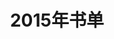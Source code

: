 ---
layout: book
title: 2015年书单
category: 阅读
keywords: 书单，2015
books: 
    - title: 月亮与六便士
      status: 已读
      author: 【英】毛姆
      publisher: 上海译文出版社
      language: 中文
      link: http://book.douban.com/subject/4123116/
      cover: http://img4.douban.com/lpic/s4047946.jpg
      description: 思特里克兰德的追求能有几人懂?思特里克兰德才是一个纯粹的人。
    - title: 射雕英雄传
      status: 已读
      author: 金庸
      publisher: 生活.读书.新知三联书店
      language: 中文
      link: http://book.douban.com/subject/1789837/
      cover: http://img4.douban.com/lpic/s2361078.jpg
      description: 
    - title: 天龙八部
      status: 已读
      author: 金庸
      publisher: 生活.读书.新知三联书店
      language: 中文
      link: http://book.douban.com/subject/1255625/
      cover: http://img4.douban.com/lpic/s23632058.jpg
      description: 结尾有些仓促了
    - title: 活着
      status: 已读
      author: 余华
      publisher: 南海出版公司
      language: 中文
      link: http://book.douban.com/subject/1082154/
      cover: http://img3.douban.com/lpic/s23836852.jpg
      description: 底层人物的写照
    - title: 西游记
      status: 已读
      author: 吴承恩
      publisher: 岳麓书社
      language: 中文
      link: http://book.douban.com/subject/1061803/
      cover: http://img3.douban.com/lpic/s9125702.jpg
      description: 与电视剧很不一样！
    - title: 李清照词集
      status: 已读
      author: 李清照
      publisher: 上海古籍出版社
      language: 中文
      link: http://book.douban.com/subject/3993399/
      cover: http://img4.douban.com/lpic/s3952436.jpg
      description: 其才思，令人钦慕！
    - title: 三侠五义
      status: 已读
      author: （清）石玉昆 
      publisher: 华夏出版社
      language: 中文
      link: http://book.douban.com/subject/1261296/
      cover: http://img4.douban.com/lpic/s1305488.jpg
      description: 济危扶困多侠义，惩恶扬善需包公
    - title: 撒哈拉的故事
      status: 已读
      author: 三毛 
      publisher: 北京十月文艺出版社
      language: 中文
      link: http://book.douban.com/subject/6710437/
      cover: http://img3.douban.com/lpic/s6780941.jpg
      description: 沙漠里的人与事，读来竟有悲戚之感
    - title: 雨季不再来
      status: 已读
      author: 三毛 
      publisher: 北京十月文艺出版社
      language: 中文
      link: http://book.douban.com/subject/2136140/
      cover: http://img4.doubanio.com/lpic/s2563279.jpg
      description: 感觉年少的三毛与长大后的三毛实在是大大的不同，不知何时开始变化的呢
    - title: 万水千山走遍
      status: 已读
      author: 三毛 
      publisher: 北京十月文艺出版社
      language: 中文
      link: http://book.douban.com/subject/2136133/
      cover: http://img3.douban.com/lpic/s2563272.jpg
      description: 南美洲游记，南美洲的风俗记录
    - title: 梦里花落知多少
      status: 已读
      author: 三毛 
      publisher: 北京十月文艺出版社
      language: 中文
      link: http://book.douban.com/subject/2070844/
      cover: http://img3.douban.com/lpic/s2393243.jpg
      description: 人生如梦，落花总无情
---